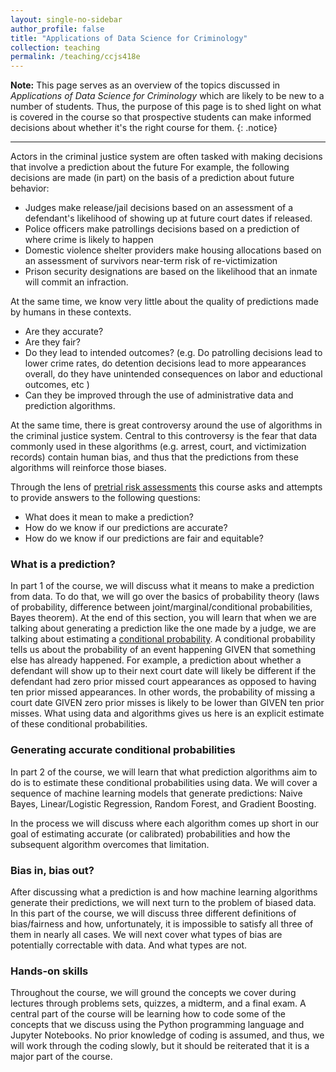```yaml
---
layout: single-no-sidebar
author_profile: false
title: "Applications of Data Science for Criminology"
collection: teaching
permalink: /teaching/ccjs418e
---
```


**Note:** This page serves as an overview of the topics discussed in *Applications of Data Science for Criminology* which are likely to be new to a number of students. Thus, the purpose of this page is to shed light on what is covered in the course so that prospective students can make informed decisions about whether it's the right course for them.
{: .notice}

---

Actors in the criminal justice system are often tasked with making decisions that involve a prediction about the future For example, the following decisions are made (in part) on the basis of a prediction about future behavior:  
 - Judges make release/jail decisions based on an assessment of a defendant's likelihood of showing up at future court dates if released.  
 - Police officers make patrollings decisions based on a prediction of where crime is likely to happen
 - Domestic violence shelter providers make housing allocations based on an assessment of survivors near-term risk of re-victimization
 - Prison security designations are based on the likelihood that an inmate will commit an infraction.
 
At the same time, we know very little about the quality of  predictions made by humans in these contexts. 
 - Are they accurate?
 - Are they fair? 
 - Do they lead to intended outcomes? (e.g. Do patrolling decisions lead to lower crime rates, do detention decisions lead to more appearances overall, do they have unintended consequences on labor and eductional outcomes, etc ) 
 - Can they be improved through the use of administrative data and prediction algorithms. 
 
 At the same time, there is great controversy around the use of algorithms in the criminal justice system. Central to this controversy is the fear that data commonly used in these algorithms (e.g. arrest, court, and victimization records) contain human bias, and thus that the predictions from these algorithms will reinforce those biases. 

Through the lens of [pretrial risk assessments](https://advancingpretrial.org/pretrial-justice/pretrial-justice/)  this course asks and attempts to provide answers to the following questions:
 - What does it mean to make a prediction?
 - How do we know if our predictions are accurate? 
 - How do we know if our predictions are fair and equitable?

### What is a prediction?
In part 1 of the course, we will discuss what it means to make a prediction from data. To do that, we will go over the basics of probability theory (laws of probability, difference between joint/marginal/conditional probabilities, Bayes theorem). At the end of this section, you will learn that when we are talking about generating a prediction like the one made by a judge, we are talking about estimating a [conditional probability](https://www.khanacademy.org/commoncore/grade-HSS-S-CP). A conditional probability tells us about the probability of an event happening GIVEN that something else has already happened. For example, a prediction about whether a defendant will show up to their next court date will likely be different if the defendant had zero prior missed court appearances as opposed to having ten prior missed appearances. In other words, the probability of missing a court date GIVEN zero prior misses is likely to be lower than GIVEN ten prior misses. What using data and algorithms gives us here is an explicit estimate of these conditional probabilities.  

### Generating accurate conditional probabilities
In part 2 of the course, we will learn that what prediction algorithms aim to do is to estimate these conditional probabilities using data. We will cover a sequence of machine learning models that generate predictions: Naive Bayes, Linear/Logistic Regression, Random Forest, and Gradient Boosting. 

In the process we will discuss where each algorithm comes up short in our goal of estimating accurate (or calibrated) probabilities and how the subsequent algorithm overcomes that limitation. 

### Bias in, bias out?
After discussing what a prediction is and how machine learning algorithms generate their predictions, we will next turn to the problem of biased data. In this part of the course, we will discuss three different definitions of bias/fairness and how, unfortunately, it is impossible to satisfy all three of them in nearly all cases. We will next cover what types of bias are potentially correctable with data. And what types are not. 

### Hands-on skills
Throughout the course, we will ground the concepts we cover during lectures through problems sets, quizzes, a midterm, and a final exam. A central part of the course will be learning how to code some of the concepts that we discuss using the Python programming language and Jupyter Notebooks. No prior knowledge of coding is assumed, and thus, we will work through the coding slowly, but it should be reiterated that it is a major part of the course. 



